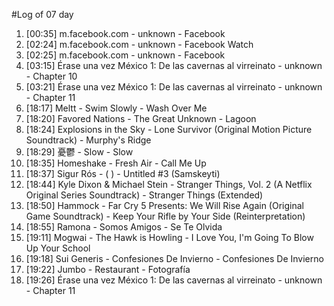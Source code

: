 #Log of 07 day

1. [00:35] m.facebook.com - unknown - Facebook
1. [02:24] m.facebook.com - unknown - Facebook Watch
1. [02:25] m.facebook.com - unknown - Facebook
1. [03:15] Érase una vez México 1: De las cavernas al virreinato - unknown - Chapter 10
1. [03:21] Érase una vez México 1: De las cavernas al virreinato - unknown - Chapter 11
1. [18:17] Meltt - Swim Slowly - Wash Over Me
1. [18:20] Favored Nations - The Great Unknown - Lagoon
1. [18:24] Explosions in the Sky - Lone Survivor (Original Motion Picture Soundtrack) - Murphy's Ridge
1. [18:29] 憂鬱 - Slow - Slow
1. [18:35] Homeshake - Fresh Air - Call Me Up
1. [18:37] Sigur Rós - ( ) - Untitled #3 (Samskeyti)
1. [18:44] Kyle Dixon & Michael Stein - Stranger Things, Vol. 2 (A Netflix Original Series Soundtrack) - Stranger Things (Extended)
1. [18:50] Hammock - Far Cry 5 Presents: We Will Rise Again (Original Game Soundtrack) - Keep Your Rifle by Your Side (Reinterpretation)
1. [18:55] Ramona - Somos Amigos - Se Te Olvida
1. [19:11] Mogwai - The Hawk is Howling - I Love You, I'm Going To Blow Up Your School
1. [19:18] Sui Generis - Confesiones De Invierno - Confesiones De Invierno
1. [19:22] Jumbo - Restaurant - Fotografía
1. [19:26] Érase una vez México 1: De las cavernas al virreinato - unknown - Chapter 11
